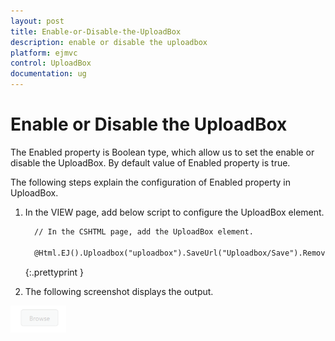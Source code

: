 ```yaml
---
layout: post
title: Enable-or-Disable-the-UploadBox
description: enable or disable the uploadbox 
platform: ejmvc
control: UploadBox
documentation: ug
---
```


# Enable or Disable the UploadBox 

The Enabled property is Boolean type, which allow us to set the enable or disable the UploadBox. By default value of Enabled property is true.

The following steps explain the configuration of Enabled property in UploadBox. 

1. In the VIEW page, add below script to configure the UploadBox element.

   ~~~ html
     // In the CSHTML page, add the UploadBox element.

	 @Html.EJ().Uploadbox("uploadbox").SaveUrl("Uploadbox/Save").RemoveUrl("Uploadbox/Remove").Enabled(false)

   ~~~
   {:.prettyprint }

2. The following screenshot displays the output. 



![](Enable-or-Disable-the-UploadBox_images/Enable-or-Disable-the-UploadBox_img1.png)





